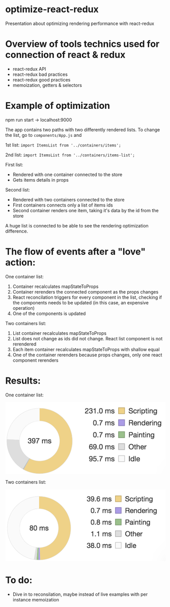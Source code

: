 # optimize-react-redux
Presentation about optimizing rendering performance with react-redux

# Overview of tools technics used for connection of react & redux
* react-redux API
* react-redux bad practices
* react-redux good practices
* memoization, getters & selectors

# Example of optimization
npm run start -> localhost:9000

The app contains two paths with two differently rendered lists.
To change the list, go to `components/App.js` and

1st list: `import ItemsList from '../containers/items';`

2nd list: `import ItemsList from '../containers/items-list';`


First list: 
* Rendered with one container connected to the store
* Gets items details in props

Second list: 
* Rendered with two containers connected to the store
* First containers connects only a list of items ids
* Second container renders one item, taking it's data by the id from the store

A huge list is connected to be able to see the rendering optimization difference.
# The flow of events after a "love" action:

One container list:
1. Container recalculates mapStateToProps
2. Container rerenders the connected component as the props changes
3. React reconcilation triggers for every component in the list, checking if the components needs to be updated
(in this case, an expensive operation)
4. One of the components is updated

Two containers list:
1. List container recalculates mapStateToProps
2. List does not change as ids did not change. React list component is not rerendered
3. Each item container recalculates mapStateToProps with shallow equal
4. One of the container rerenders because props changes, only one react component rerenders

# Results: 

One container list:

![Screenshot](/screenshots/one-container.png)

Two containers list:

![Screenshot](/screenshots/two-containers.png)

# To do:
* Dive in to reconsilation, maybe instead of live examples with per instance memoization
